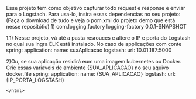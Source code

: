 <html>
Esse projeto tem como objetivo capturar todo request e response e enviar para o Logstach.
Para usa-lo, insira essas dependencias no seu projeto: (Faça o download de tudo e veja o pom.xml do projeto demo que está nesse repositótio)
1) 
    <dependency>
			<groupId>com.logging.factory</groupId>
			<artifactId>logging-factory</artifactId>
			<version>0.0.1-SNAPSHOT</version>
		</dependency>
    
 1.1) Nesse projeto, vá até  a pasta resrouces e altere o IP e porta do Logstash no qual sua ingra ELK está instalado.
  No caso de applicações com conte
 spring:
  application:
    name: suaAplicacao
  logstash:
    url: 10.01.187:5000
    
 2)Ou, se sua aplicação residirá eum uma imagem kubernetes ou Docker. Crie essas variaveis de ambiente {SUA_APLICACAO} no seu aquivo docker.file 
 spring:
  application:
    name: {SUA_APLICACAO}
  logstash:
    url: {IP_PORTA_LOGSTASH}
    
    </html>
